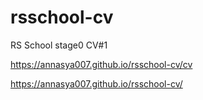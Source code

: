 # rsschool-cv
RS School stage0 CV#1

https://annasya007.github.io/rsschool-cv/cv

https://annasya007.github.io/rsschool-cv/
